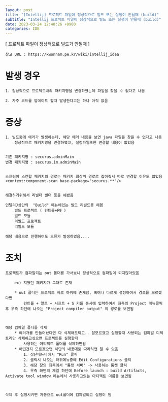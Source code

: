 ```yaml
---
layout: post
title: "[Intellij] 프로젝트 파일이 정상적으로 빌드 또는 실행이 안될때 (build)"
subtitle: "Intellij 프로젝트 파일이 정상적으로 빌드 또는 실행이 안될때 (build)"
date: 2023-03-24 12:40:26 +0900
categories: IDE
---
```

[ 프로젝트 파일이 정상적으로 빌드가 안될때 ]
	
	참고 URL : https://kwonnam.pe.kr/wiki/intellij_idea



# 발생 경우
	
	1. 정상적으로 프로젝트내의 패키지명을 변경하였는데 파일을 찾을 수 없다고 나옴

	2. 자주 코드를 업데이트 할때 발생한다고는 하나 아직 없음

# 증상 
	
	1. 빌드중에 에러가 발생하는데, 해당 에러 내용을 보면 java 파일을 찾을 수 없다고 나옴
		정상적으로 패키지명을 변경하였고, 설정파일또한 변경할 내용이 없었음


	기존 패키지명 : securus.adminMain
	변경 패키지명 : securus.im.adminMain
	

	스프링이 스캔할 패키지의 경로는 패키지 최상위 경로로 잡아줘서 따로 변경할 이유도 없었음
	<context:component-scan base-package="securus.**"/>


	해결하기위해서 리빌더 빌더 등을 해봤음
	
	인텔리J상단의  "Build" 메뉴에있는 빌드 리빌드를 해봄
		빌드 프로젝트 ( 컨트롤+F9 )
		빌드 모듈
		리빌드 프로젝트 
		리빌드 모듈
	
	해당 내용으로 진행하여도 오류가 발생하였음....




# 조치


	프로젝트가 컴파일되는 out 폴더를 가서보니 정상적으로 컴파일이 되지않아있음

		ex) 지웠던 패키지가 그대로 존재 

		* out 폴더는 프로젝트 바로 하위에 존재함, 혹여나 다르게 설정하여서 경로를 모르겠다면
			컨트롤 + 알트 + 시프트 + S 키를 동시에 입력하여서 좌측의 Project 메뉴클릭 후 우측 하단에 나오는 "Project compiler output" 의 경로를 보면됨

	

	해당 컴파일 폴더를 삭제 
		* 여러개를 만들어놨다면 다 삭제해도되고.. 잘모르겠고 실행할때 사용되는 컴파일 디렉토리만 삭제하고싶으면 프로젝트를 실행할때
			사용하는 아티팩트 폴더를 삭제하면됨
		* 어떤건지 모르겠으면 하단의 내용대로 따라하면 알 수 있음
			1. 상단메뉴바에서 "Run" 클릭
			2. 클릭시 나오는 하위메뉴중에 Edit Configurations 클릭
			3. 해당 창의 좌측에서 "톰캣 서버" -> 사용하는 톰캣 클릭
			4. 우측 화면의 제일 하단에 Before launch : build Artifacts, Activate tool window 메뉴에서 사용하고있는 아티팩트 이름을 보면됨



	삭제 후 실행시키면 자동으로 out폴더에 컴파일되고 실행이 됨
		
		

	




                                                                                                                                                                                                                                                                                                                                                                                     
